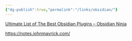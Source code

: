 ```yaml
---
{"dg-publish":true,"permalink":"/links/obsidian/"}
---
```


[Ultimate List of The Best Obsidian Plugins – Obsidian Ninja](https://obsidianninja.com/best-obsidian-plugins/)

https://notes.johnmavrick.com/


